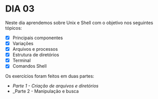 # DIA 03

Neste dia aprendemos sobre Unix e Shell com o objetivo nos seguintes tópicos:

- [X] Principais componentes
- [X] Variações
- [X] Arquivos e processos
- [X] Estrutura de diretórios
- [X] Terminal
- [X] Comandos Shell

Os exercícios foram feitos em duas partes: 

- _Parte 1 - Criação de arquivos e diretórios_
- _Parte 2 - Manipulação e busca

